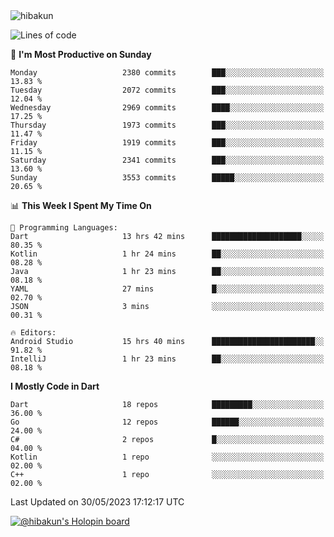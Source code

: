 <img src="https://komarev.com/ghpvc/?username=hibakun&label=Profile%20Views&color=0e75b6&style=flat" alt="hibakun" />

<!--START_SECTION:waka-->
![Lines of code](https://img.shields.io/badge/From%20Hello%20World%20I%27ve%20Written-4.8%20million%20lines%20of%20code-blue)

📅 **I'm Most Productive on Sunday** 

```text
Monday                   2380 commits        ███░░░░░░░░░░░░░░░░░░░░░░   13.83 % 
Tuesday                  2072 commits        ███░░░░░░░░░░░░░░░░░░░░░░   12.04 % 
Wednesday                2969 commits        ████░░░░░░░░░░░░░░░░░░░░░   17.25 % 
Thursday                 1973 commits        ███░░░░░░░░░░░░░░░░░░░░░░   11.47 % 
Friday                   1919 commits        ███░░░░░░░░░░░░░░░░░░░░░░   11.15 % 
Saturday                 2341 commits        ███░░░░░░░░░░░░░░░░░░░░░░   13.60 % 
Sunday                   3553 commits        █████░░░░░░░░░░░░░░░░░░░░   20.65 % 
```


📊 **This Week I Spent My Time On** 

```text
💬 Programming Languages: 
Dart                     13 hrs 42 mins      ████████████████████░░░░░   80.35 % 
Kotlin                   1 hr 24 mins        ██░░░░░░░░░░░░░░░░░░░░░░░   08.28 % 
Java                     1 hr 23 mins        ██░░░░░░░░░░░░░░░░░░░░░░░   08.18 % 
YAML                     27 mins             █░░░░░░░░░░░░░░░░░░░░░░░░   02.70 % 
JSON                     3 mins              ░░░░░░░░░░░░░░░░░░░░░░░░░   00.31 % 

🔥 Editors: 
Android Studio           15 hrs 40 mins      ███████████████████████░░   91.82 % 
IntelliJ                 1 hr 23 mins        ██░░░░░░░░░░░░░░░░░░░░░░░   08.18 % 
```

**I Mostly Code in Dart** 

```text
Dart                     18 repos            █████████░░░░░░░░░░░░░░░░   36.00 % 
Go                       12 repos            ██████░░░░░░░░░░░░░░░░░░░   24.00 % 
C#                       2 repos             █░░░░░░░░░░░░░░░░░░░░░░░░   04.00 % 
Kotlin                   1 repo              ░░░░░░░░░░░░░░░░░░░░░░░░░   02.00 % 
C++                      1 repo              ░░░░░░░░░░░░░░░░░░░░░░░░░   02.00 % 
```




 Last Updated on 30/05/2023 17:12:17 UTC
<!--END_SECTION:waka-->

[![@hibakun's Holopin board](https://holopin.me/hibakun)](https://holopin.io/@hibakun)
